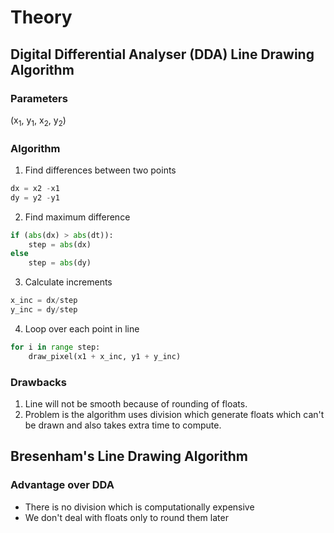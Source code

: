 # Theory

## Digital Differential Analyser (DDA) Line Drawing Algorithm

### Parameters
(x<sub>1</sub>, y<sub>1</sub>, x<sub>2</sub>, y<sub>2</sub>)

### Algorithm
1. Find differences between two points
```python
dx = x2 -x1
dy = y2 -y1
```
2. Find maximum difference
```python
if (abs(dx) > abs(dt)):
    step = abs(dx)
else
    step = abs(dy)
```
3. Calculate increments
```python
x_inc = dx/step
y_inc = dy/step
```
4. Loop over each point in line
```python
for i in range step:
    draw_pixel(x1 + x_inc, y1 + y_inc)
```


### Drawbacks
1. Line will not be smooth because of rounding of floats.
2. Problem is the algorithm uses division which generate floats which can't be drawn and also takes extra time to compute.

## Bresenham's Line Drawing Algorithm

### Advantage over DDA
- There is no division which is computationally expensive
- We don't deal with floats only to round them later